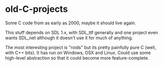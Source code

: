 # old-C-projects
Some C code from as early as 2000, maybe it should live again.

This stuff depends on SDL 1.x, with SDL_ttf generally and one project even wants SDL_net although it doesn't use it for much of anything.

The most interesting project is "roids" but its pretty painfully pure C (well, with C++ bits).  It has run on Windows, OSX and Linux.  Could use some high-level abstraction so that it could become more feature-complete.
